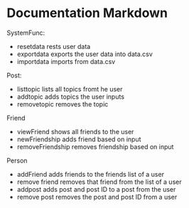 # Documentation Markdown

SystemFunc:

 * resetdata rests user data
 * exportdata exports the user data into data.csv
 * importdata imports from data.csv

Post:

 * listtopic lists all topics fromt he user
 * addtopic adds topics the user inputs
 * removetopic removes the topic
 
Friend

 * viewFriend shows all friends to the user
 * newFriendship adds friend based on input
 * removeFriendship removes friendship based on input

Person

 * addFriend adds friends to the friends list of a user
 * remove friend removes that friend from the list of a user
 * addpost adds post and post ID to a post from the user
 * remove post removes the post and post ID from a user
